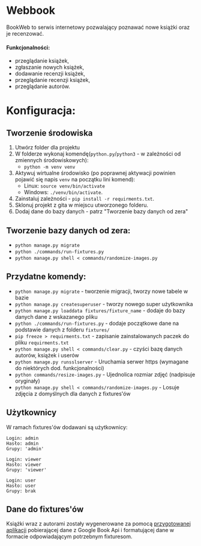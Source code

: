 # Webbook
BookWeb to serwis internetowy pozwalający poznawać nowe książki oraz je recenzować.

#### Funkcjonalności:
- przeglądanie książek,
- zgłaszanie nowych książek,
- dodawanie recenzji książek,
- przeglądanie recenzji książek,
- przeglądanie autorów.

# Konfiguracja:

## Tworzenie środowiska
1. Utwórz folder dla projektu
2. W folderze wykonaj komendę(`python.py`/`python3` - w zależności od zmiennych środowiskowych):
   - `python -m venv venv`
3. Aktywuj wirtualne środowisko (po poprawnej aktywacji powinien pojawić się napis `venv` na początku lini komend):
   - Linux: `source venv/bin/activate` 
   - Windows: `./venv/bin/activate`.
4. Zainstaluj zależności - `pip install -r requirments.txt`.
5. Sklonuj projekt z gita w miejscu utworzonego folderu.
6. Dodaj dane do bazy danych - patrz "Tworzenie bazy danych od zera"

## Tworzenie bazy danych od zera:
- `python manage.py migrate`
- `python ./commands/run-fixtures.py`
- `python manage.py shell < commands/randomize-images.py`

## Przydatne komendy:
- `python manage.py migrate` - tworzenie migracji, tworzy nowe tabele w bazie
- `python manage.py createsuperuser` - tworzy nowego super użytkownika
- `python manage.py loaddata fixtures/fixture_name` - dodaje do bazy danych dane z wskazanego pliku
- `python ./commands/run-fixtures.py` - dodaje początkowe dane na podstawie danych z folderu `fixtures/`
- `pip freeze > requirments.txt` - zapisanie zainstalowanych paczek do pliku `requirments.txt` 
- `python manage.py shell < commands/clear.py` - czyści bazę danych autorów, książek i userów
- `python manage.py runsslserver` - Uruchamia serwer https (wymagane do niektórych dod. funkcjonalności)
- `python commands/resize-images.py` - Ujednolica rozmiar zdjęć (nadpisuje oryginały)
- `python manage.py shell < commands/randomize-images.py` - Losuje zdjęcia z domyślnych dla danych z fixtures'ów

## Użytkownicy
W ramach fixtures'ów dodawani są użytkownicy:

```
Login: admin
Hasło: admin
Grupy: 'admin'
```

```
Login: viewer
Hasło: viewer
Grupy: 'viewer'
```

```
Login: user
Hasło: user
Grupy: brak
```

## Dane do fixtures'ów
Książki wraz z autorami zostały wygenerowane za pomocą [przygotowanej aplikacji]((https://github.com/musialpatryk/web-book-fixtures-generator)) pobierającej dane z Google Book Api i formatującej dane w formacie odpowiadającym potrzebnym fixturesom.